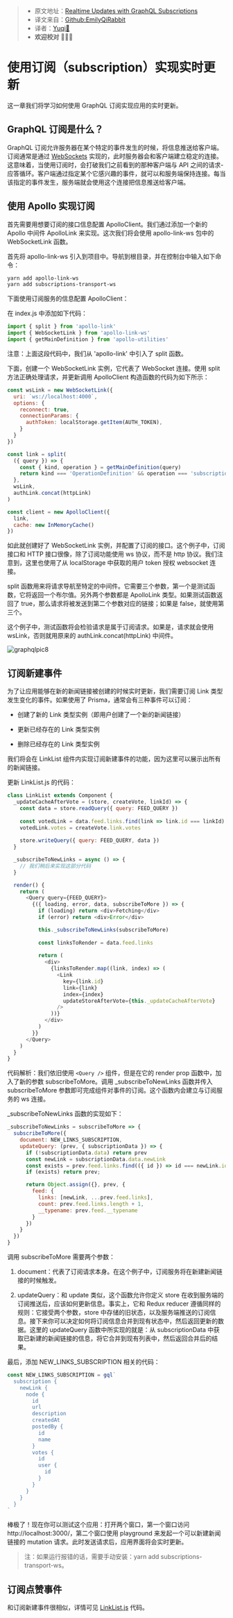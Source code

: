 > * 原文地址：[Realtime Updates with GraphQL Subscriptions](https://www.howtographql.com/react-apollo/8-subscriptions/)
> * 译文来自：[Github:EmilyQiRabbit](https://github.com/EmilyQiRabbit/GraphQLTranslation)
> * 译者：[Yuqi🌸](https://github.com/EmilyQiRabbit)
> * **欢迎校对** 🙋‍♀️🎉

# 使用订阅（subscription）实现实时更新

这一章我们将学习如何使用 GraphQL 订阅实现应用的实时更新。

## GraphQL 订阅是什么？

GraphQL 订阅允许服务器在某个特定的事件发生的时候，将信息推送给客户端。订阅通常是通过 [WebSockets](https://en.wikipedia.org/wiki/WebSocket) 实现的，此时服务器会和客户端建立稳定的连接。这意味着，当使用订阅时，会打破我们之前看到的那种客户端与 API 之间的请求-应答循环。客户端通过指定某个它感兴趣的事件，就可以和服务端保持连接。每当该指定的事件发生，服务端就会使用这个连接把信息推送给客户端。

## 使用 Apollo 实现订阅

首先需要用想要订阅的接口信息配置 ApolloClient。我们通过添加一个新的 Apollo 中间件 ApolloLink 来实现。这次我们将会使用 apollo-link-ws 包中的 WebSocketLink 函数。

首先将 apollo-link-ws 引入到项目中。导航到根目录，并在控制台中输入如下命令：

```sh
yarn add apollo-link-ws
yarn add subscriptions-transport-ws
```

下面使用订阅服务的信息配置 ApolloClient：

在 index.js 中添加如下代码：

```JavaScript
import { split } from 'apollo-link'
import { WebSocketLink } from 'apollo-link-ws'
import { getMainDefinition } from 'apollo-utilities'
```

注意：上面这段代码中，我们从 'apollo-link' 中引入了 split 函数。

下面，创建一个 WebSocketLink 实例，它代表了 WebSocket 连接。使用 split 方法正确处理请求，并更新调用 ApolloClient 构造函数的代码为如下所示：

```JavaScript
const wsLink = new WebSocketLink({
  uri: `ws://localhost:4000`,
  options: {
    reconnect: true,
    connectionParams: {
      authToken: localStorage.getItem(AUTH_TOKEN),
    }
  }
})

const link = split(
  ({ query }) => {
    const { kind, operation } = getMainDefinition(query)
    return kind === 'OperationDefinition' && operation === 'subscription'
  },
  wsLink,
  authLink.concat(httpLink)
)

const client = new ApolloClient({
  link,
  cache: new InMemoryCache()
})
```

如此就创建好了 WebSocketLink 实例，并配置了订阅的接口。这个例子中，订阅接口和 HTTP 接口很像，除了订阅功能使用 ws 协议，而不是 http 协议。我们注意到，这里也使用了从 localStorage 中获取的用户 token 授权 websocket 连接。

split 函数用来将请求导航至特定的中间件。它需要三个参数，第一个是测试函数，它将返回一个布尔值。另外两个参数都是 ApolloLink 类型。如果测试函数返回了 true，那么请求将被发送到第二个参数对应的链接；如果是 false，就使用第三个。

这个例子中，测试函数将会检验请求是属于订阅请求。如果是，请求就会使用 wsLink，否则就用原来的 authLink.concat(httpLink) 中间件。

![graphqlpic8](../imgs/graphqlpic8.png)

## 订阅新建事件

为了让应用能够在新的新闻链接被创建的时候实时更新，我们需要订阅 Link 类型发生变化的事件。如果使用了 Prisma，通常会有三种事件可以订阅：

* 创建了新的 Link 类型实例（即用户创建了一个新的新闻链接）

* 更新已经存在的 Link 类型实例

* 删除已经存在的 Link 类型实例

我们将会在 LinkList 组件内实现订阅新建事件的功能，因为这里可以展示出所有的新闻链接。

更新 LinkList.js 的代码：

```JavaScript
class LinkList extends Component {
  _updateCacheAfterVote = (store, createVote, linkId) => {
    const data = store.readQuery({ query: FEED_QUERY })
  
    const votedLink = data.feed.links.find(link => link.id === linkId)
    votedLink.votes = createVote.link.votes
  
    store.writeQuery({ query: FEED_QUERY, data })
  }

  _subscribeToNewLinks = async () => {
    // 我们稍后来实现这部分代码
  }

  render() {
    return (
      <Query query={FEED_QUERY}>
        {({ loading, error, data, subscribeToMore }) => {
          if (loading) return <div>Fetching</div>
          if (error) return <div>Error</div>

          this._subscribeToNewLinks(subscribeToMore)
    
          const linksToRender = data.feed.links
    
          return (
            <div>
              {linksToRender.map((link, index) => (
                <Link
                  key={link.id}
                  link={link}
                  index={index}
                  updateStoreAfterVote={this._updateCacheAfterVote}
                />
              ))}
            </div>
          )
        }}
      </Query>
    )
  }
}
```

代码解析：我们依旧使用 `<Query />` 组件，但是在它的 render prop 函数中，加入了新的参数 subscribeToMore。调用 _subscribeToNewLinks 函数并传入 subscribeToMore 参数即可完成组件对事件的订阅。这个函数内会建立与订阅服务的 ws 连接。

_subscribeToNewLinks 函数的实现如下：

```js
_subscribeToNewLinks = subscribeToMore => {
  subscribeToMore({
    document: NEW_LINKS_SUBSCRIPTION,
    updateQuery: (prev, { subscriptionData }) => {
      if (!subscriptionData.data) return prev
      const newLink = subscriptionData.data.newLink
      const exists = prev.feed.links.find(({ id }) => id === newLink.id);
      if (exists) return prev;

      return Object.assign({}, prev, {
        feed: {
          links: [newLink, ...prev.feed.links],
          count: prev.feed.links.length + 1,
          __typename: prev.feed.__typename
        }
      })
    }
  })
}
```

调用 subscribeToMore 需要两个参数：

1. document：代表了订阅请求本身。在这个例子中，订阅服务将在新建新闻链接的时候触发。

2. updateQuery：和 update 类似，这个函数允许你定义 store 在收到服务端的订阅推送后，应该如何更新信息。事实上，它和 Redux reducer 遵循同样的规则：它接受两个参数，store 中存储的旧状态，以及服务端推送的订阅信息。接下来你可以决定如何将订阅信息合并到现有状态中，然后返回更新的数据。这里的 updateQuery 函数中所实现的就是：从 subscriptionData 中获取已新建的新闻链接的信息，将它合并到现有列表中，然后返回合并后的结果。

最后，添加 NEW_LINKS_SUBSCRIPTION 相关的代码：

```js
const NEW_LINKS_SUBSCRIPTION = gql`
  subscription {
    newLink {
      node {
        id
        url
        description
        createdAt
        postedBy {
          id
          name
        }
        votes {
          id
          user {
            id
          }
        }
      }
    }
  }
`
```

棒极了！现在你可以测试这个应用：打开两个窗口，第一个窗口访问 http://localhost:3000/，第二个窗口使用 playground 来发起一个可以新建新闻链接的 mutation 请求。此时发送请求后，应用界面将会实时更新。

> 注：如果运行报错的话，需要手动安装：yarn add subscriptions-transport-ws。

## 订阅点赞事件

和订阅新建事件很相似，详情可见 [LinkList.js](https://github.com/howtographql/react-apollo/blob/master/src/components/LinkList.js) 代码。
